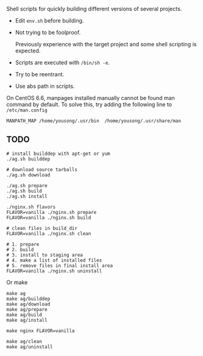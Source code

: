 Shell scripts for quickly building different versions of several projects.

- Edit `env.sh` before building.

- Not trying to be foolproof.

	Previously experience with the target project and some shell scripting is
	expected.

- Scripts are executed with `/bin/sh -e`.
- Try to be reentrant.
- Use abs path in scripts.

On CentOS 6.6, manpages installed manually cannot be found man command by
default.  To solve this, try adding the following line to `/etc/man.config`

	MANPATH_MAP	/home/yousong/.usr/bin	/home/yousong/.usr/share/man

## TODO

	# install builddep with apt-get or yum
	./ag.sh builddep

	# download source tarballs
	./ag.sh download

	./ag.sh prepare
	./ag.sh build
	./ag.sh install

	./nginx.sh flavors
	FLAVOR=vanilla ./nginx.sh prepare
	FLAVOR=vanilla ./nginx.sh build

	# clean files in build_dir
	FLAVOR=vanilla ./nginx.sh clean

	# 1. prepare
	# 2. build
	# 3. install to staging area
	# 4. make a list of installed files
	# 5. remove files in final install area
	FLAVOR=vanilla ./nginx.sh uninstall

Or make

	make ag
	make ag/builddep
	make ag/download
	make ag/prepare
	make ag/build
	make ag/install

	make nginx FLAVOR=vanilla

	make ag/clean
	make ag/uninstall
